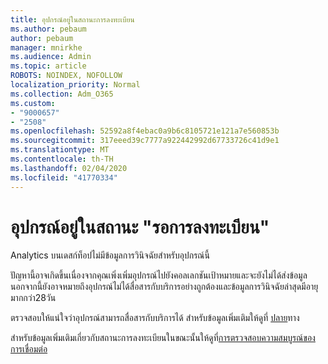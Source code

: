 ```yaml
---
title: อุปกรณ์อยู่ในสถานะการลงทะเบียน
ms.author: pebaum
author: pebaum
manager: mnirkhe
ms.audience: Admin
ms.topic: article
ROBOTS: NOINDEX, NOFOLLOW
localization_priority: Normal
ms.collection: Adm_O365
ms.custom:
- "9000657"
- "2508"
ms.openlocfilehash: 52592a8f4ebac0a9b6c8105721e121a7e560853b
ms.sourcegitcommit: 317eeed39c7777a922442992d67733726c41d9e1
ms.translationtype: MT
ms.contentlocale: th-TH
ms.lasthandoff: 02/04/2020
ms.locfileid: "41770334"
---
```

# <a name="devices-are-in-awaiting-enrollment-state"></a>อุปกรณ์อยู่ในสถานะ "รอการลงทะเบียน"

Analytics บนเดสก์ท็อปไม่มีข้อมูลการวินิจฉัยสำหรับอุปกรณ์นี้ 

ปัญหานี้อาจเกิดขึ้นเนื่องจากคุณเพิ่งเพิ่มอุปกรณ์ไปยังคอลเลกชันเป้าหมายและจะยังไม่ได้ส่งข้อมูล นอกจากนี้ยังอาจหมายถึงอุปกรณ์ไม่ได้สื่อสารกับบริการอย่างถูกต้องและข้อมูลการวินิจฉัยล่าสุดมีอายุมากกว่า28วัน

ตรวจสอบให้แน่ใจว่าอุปกรณ์สามารถสื่อสารกับบริการได้ สำหรับข้อมูลเพิ่มเติมให้ดูที่ [ปลาย](https://docs.microsoft.com/configmgr/desktop-analytics/enable-data-sharing#endpoints)ทาง

สำหรับข้อมูลเพิ่มเติมเกี่ยวกับสถานะการลงทะเบียนในขณะนั้นให้ดูที่[การตรวจสอบความสมบูรณ์ของการเชื่อมต่อ](https://docs.microsoft.com/configmgr/desktop-analytics/monitor-connection-health#awaiting-enrollment)